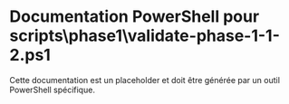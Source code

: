 # Documentation PowerShell pour scripts\phase1\validate-phase-1-1-2.ps1

Cette documentation est un placeholder et doit être générée par un outil PowerShell spécifique.
